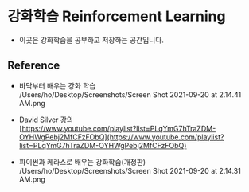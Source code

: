 # 강화학습 Reinforcement Learning
* 이곳은 강화학습을 공부하고 저장하는 공간입니다.


## Reference
* 바닥부터 배우는 강화 학습  
/Users/ho/Desktop/Screenshots/Screen Shot 2021-09-20 at 2.14.41 AM.png

* David Silver 강의  
[https://www.youtube.com/playlist?list=PLqYmG7hTraZDM-OYHWgPebj2MfCFzFObQ](https://www.youtube.com/playlist?list=PLqYmG7hTraZDM-OYHWgPebj2MfCFzFObQ)  

* 파이썬과 케라스로 배우는 강화학습(개정판)  
/Users/ho/Desktop/Screenshots/Screen Shot 2021-09-20 at 2.14.31 AM.png
